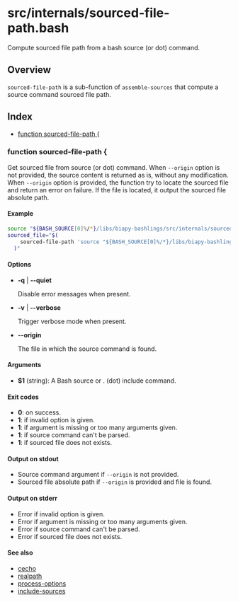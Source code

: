 # src/internals/sourced-file-path.bash

Compute sourced file path from a bash source (or dot) command.

## Overview

`sourced-file-path` is a sub-function of `assemble-sources` that compute
a source command sourced file path.

## Index

* [function sourced-file-path {](#function-sourced-file-path-)

### function sourced-file-path {

Get sourced file from source (or dot) command.
When `--origin` option is not provided, the source content is returned as
is, without any modification.
When `--origin` option is provided, the function try to locate the sourced
file and return an error on failure.
If the file is located, it output the sourced file absolute path.

#### Example

```bash
source "${BASH_SOURCE[0]%/*}/libs/biapy-bashlings/src/internals/sourced-file-path.bash"
sourced_file="$(
    sourced-file-path 'source "${BASH_SOURCE[0]%/*}/libs/biapy-bashlings/src/cecho.bash"'
  )"
```

#### Options

* **-q** | **--quiet**

  Disable error messages when present.

* **-v** | **--verbose**

  Trigger verbose mode when present.

* **--origin**

  The file in which the source command is found.

#### Arguments

* **$1** (string): A Bash source or . (dot) include command.

#### Exit codes

* **0**: on success.
* **1**: if invalid option is given.
* **1**: if argument is missing or too many arguments given.
* **1**: if source command can't be parsed.
* **1**: if sourced file does not exists.

#### Output on stdout

* Source command argument if `--origin` is not provided.
* Sourced file absolute path if `--origin` is provided and file is found.

#### Output on stderr

* Error if invalid option is given.
* Error if argument is missing or too many arguments given.
* Error if source command can't be parsed.
* Error if sourced file does not exists.

#### See also

* [cecho](https://github.com/biapy/biapy-bashlings/blob/main/doc/cecho.md)
* [realpath](https://github.com/biapy/biapy-bashlings/blob/main/doc/realpath.md)
* [process-options](https://github.com/biapy/biapy-bashlings/blob/main/doc/process-options.md)
* [include-sources](./include-sources.md#include-sources)

